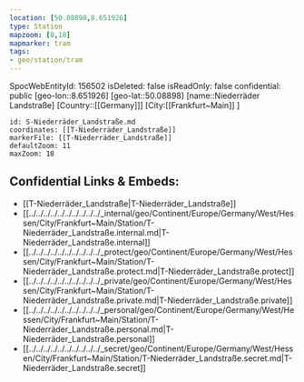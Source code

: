 ```yaml
---
location: [50.08898,8.651926]
type: Station 
mapzoom: [8,18] 
mapmarker: tram 
tags:
- geo/station/tram
---
```

SpocWebEntityId: 156502
isDeleted: false
isReadOnly: false
confidential: public
[geo-lon::8.651926]
[geo-lat::50.08898]
[name::Niederräder Landstraße]
[Country::[[Germany]]]
[City:[[Frankfurt~Main]] ]


```leaflet
id: S-Niederräder_Landstraße.md
coordinates: [[T-Niederräder_Landstraße]]
markerFile: [[T-Niederräder_Landstraße]]
defaultZoom: 11 
maxZoom: 18
```


## Confidential Links & Embeds: 
- [[T-Niederräder_Landstraße|T-Niederräder_Landstraße]] 
- [[../../../../../../../../../../_internal/geo/Continent/Europe/Germany/West/Hessen/City/Frankfurt~Main/Station/T-Niederräder_Landstraße.internal.md|T-Niederräder_Landstraße.internal]] 
- [[../../../../../../../../../../_protect/geo/Continent/Europe/Germany/West/Hessen/City/Frankfurt~Main/Station/T-Niederräder_Landstraße.protect.md|T-Niederräder_Landstraße.protect]] 
- [[../../../../../../../../../../_private/geo/Continent/Europe/Germany/West/Hessen/City/Frankfurt~Main/Station/T-Niederräder_Landstraße.private.md|T-Niederräder_Landstraße.private]] 
- [[../../../../../../../../../../_personal/geo/Continent/Europe/Germany/West/Hessen/City/Frankfurt~Main/Station/T-Niederräder_Landstraße.personal.md|T-Niederräder_Landstraße.personal]] 
- [[../../../../../../../../../../_secret/geo/Continent/Europe/Germany/West/Hessen/City/Frankfurt~Main/Station/T-Niederräder_Landstraße.secret.md|T-Niederräder_Landstraße.secret]] 
